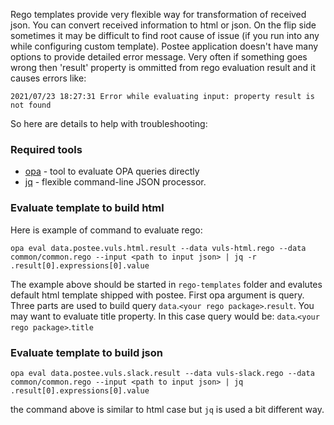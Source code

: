 Rego templates provide very flexible way for transformation of received json. You can convert received information to html or json.
On the flip side sometimes it may be difficult to find root cause of issue (if you run into any while configuring custom template).
Postee application doesn't have many options to provide detailed error message. Very often if something goes wrong then 'result' property is ommitted from rego evaluation result and it causes errors like:
```
2021/07/23 18:27:31 Error while evaluating input: property result is not found
```
So here are details to help with troubleshooting:
### Required tools
- [opa](https://www.openpolicyagent.org/docs/latest/#running-opa) - tool to evaluate OPA queries directly
- [jq](https://stedolan.github.io/jq/) - flexible command-line JSON processor.

### Evaluate template to build html
Here is example of command to evaluate rego:
```
opa eval data.postee.vuls.html.result --data vuls-html.rego --data common/common.rego --input <path to input json> | jq -r .result[0].expressions[0].value
```
The example above should be started in `rego-templates` folder and evalutes default html template shipped with postee. First opa argument is query. Three parts are used to build query `data`.`<your rego package>`.`result`. You may want to evaluate title property. In this case query would be: `data`.`<your rego package>`.`title`

### Evaluate template to build json

```
opa eval data.postee.vuls.slack.result --data vuls-slack.rego --data common/common.rego --input <path to input json> | jq .result[0].expressions[0].value
```

the command above is similar to html case but `jq` is used a bit different way.
